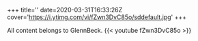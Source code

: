 +++
title=''
date=2020-03-31T16:33:26Z
cover='https://i.ytimg.com/vi/fZwn3DvC85o/sddefault.jpg'
+++

All content belongs to GlennBeck.
{{< youtube fZwn3DvC85o >}}
